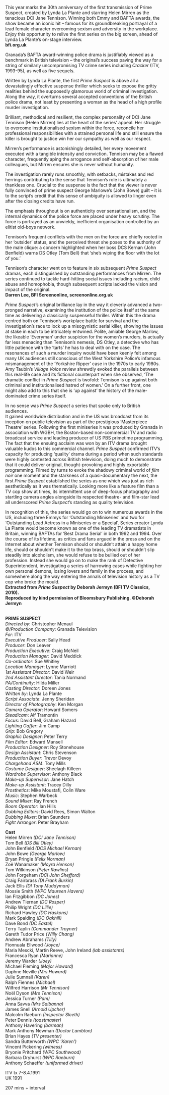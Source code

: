

This year marks the 30th anniversary of the first transmission of Prime Suspect, created by Lynda La Plante and starring Helen Mirren as the tenacious DCI Jane Tennison. Winning both Emmy and BAFTA awards, the show became an iconic hit – famous for its groundbreaking portrayal of a lead female character overcoming sexism and adversity in the workplace. Enjoy this opportunity to relive the first series on the big screen, ahead of Lynda La Plante’s on-stage interview.  
**bfi.org.uk**

Granada’s BAFTA award-winning police drama is justifiably viewed as a benchmark in British television – the original’s success paving the way for a string of similarly uncompromising TV crime series including _Cracker_ (ITV, 1993-95), as well as five sequels.

Written by Lynda La Plante, the first _Prime Suspect_ is above all a devastatingly effective suspense thriller which seeks to expose the gritty realities behind the supposedly glamorous world of criminal investigation. Along the way, it overturns several accepted conventions of the British police drama, not least by presenting a woman as the head of a high profile murder investigation.

Brilliant, methodical and resilient, the complex personality of DCI Jane Tennison (Helen Mirren) lies at the heart of the series’ appeal. Her struggle to overcome institutionalised sexism within the force, reconcile her professional responsibilities with a strained personal life and still ensure the killer is brought to justice win her our sympathy as well as our respect.

Mirren’s performance is astonishingly detailed, her every movement executed with a tangible intensity and conviction. Tennison may be a flawed character, frequently aping the arrogance and self-absorption of her male colleagues, but Mirren ensures she is never without humanity.

The investigation rarely runs smoothly, with setbacks, mistakes and red herrings contributing to the sense that Tennison’s role is ultimately a thankless one. Crucial to the suspense is the fact that the viewer is never fully convinced of prime suspect George Marlowe’s (John Bowe) guilt – it is to the script’s credit that this sense of ambiguity is allowed to linger even after the closing credits have run.

The emphasis throughout is on authenticity over sensationalism, and the internal dynamics of the police force are placed under heavy scrutiny. The force is portrayed as an unwieldy, inefficient organisation controlled by an elitist old-boys network.

Tennison’s frequent conflicts with the men on the force are chiefly rooted in her ‘outsider’ status, and the perceived threat she poses to the authority of the male clique: a concern highlighted when her boss DCS Kernan (John Benfield) warns DS Otley (Tom Bell) that ‘she’s wiping the floor with the lot of you.’

Tennison’s character went on to feature in six subsequent _Prime Suspect_ dramas, each distinguished by outstanding performances from Mirren. The series continued to tackle hard-hitting social issues including racism, child abuse and homophobia, though subsequent scripts lacked the vision and impact of the original.  
**Darren Lee, BFI Screenonline, screenonline.org.uk**

_Prime Suspect_’s original brilliance lay in the way it cleverly advanced a two-pronged narrative, examining the institution of the police itself at the same time as delivering a classically suspenseful thriller. Within this the drama centred both on Tennison’s workplace battle for survival and the investigation’s race to lock up a misogynistic serial killer, showing the issues at stake in each to be intricately entwined. Polite, amiable George Marlow, the likeable ‘Everyman’ under suspicion for the women’s murders, is actually far less menacing than Tennison’s nemesis, DS Otley, a detective who has little patience with the ‘tarts’ he has to deal with on the case. The resonances of such a murder inquiry would have been keenly felt among many UK audiences still conscious of the West Yorkshire Police’s infamous mismanagement of the ‘Yorkshire Ripper’ case in the 1970s to early 1980s. Amy Taubin’s _Village Voice_ review shrewdly evoked the parallels between this real-life case and its fictional counterpart when she observed, ‘The dramatic conflict in _Prime Suspect_ is twofold: Tennison is up against both criminal and institutionalised hatred of women.’ On a further front, one might also add to this that she is ‘up against’ the history of the male-dominated crime series itself.

In no sense was _Prime Suspect_ a series that spoke only to British audiences.  
It gained worldwide distribution and in the US was broadcast from its inception on public television as part of the prestigious ‘Masterpiece Theatre’ series. Following the first miniseries it was produced by Granada in association with WGBH, the Boston-based non-commercial TV and radio broadcast service and leading producer of US PBS primetime programming. The fact that the ensuing acclaim was won by an ITV drama brought valuable kudos to this commercial channel. _Prime Suspect_ confirmed ITV’s capacity for producing ‘quality’ drama during a period when such standards were highly contested across British television, doing much to demonstrate that it could deliver original, thought-provoking and highly exportable programming. Filmed by turns to evoke the shadowy criminal world of _film noir_ one moment and the starkness of a quasi-documentary the next, the first _Prime Suspect_ established the series as one which was just as rich aesthetically as it was thematically. Looking more like a feature film than a TV cop show at times, its intermittent use of deep-focus photography and startling camera angles alongside its respected theatre- and film-star lead all underscored _Prime Suspect_’s standing as quality television.

In recognition of this, the series would go on to win numerous awards in the US, including three Emmys for ‘Outstanding Miniseries’ and two for ‘Outstanding Lead Actress in a Miniseries or a Special’. Series creator Lynda La Plante would become known as one of the leading TV dramatists in Britain, winning BAFTAs for ‘Best Drama Serial’ in both 1992 and 1994. Over the course of its lifetime, as critics and fans argued in the press and on the Internet about whether Tennison should or shouldn’t attain a happy home life, should or shouldn’t make it to the top brass, should or shouldn’t slip steadily into alcoholism, she would refuse to be bullied out of her profession. Instead she would go on to make the rank of Detective Superintendent, investigating a series of harrowing cases while fighting her own personal demons, losing lovers and family in the process, and somewhere along the way entering the annals of television history as a TV cop who broke the mould.  
**Extracted from _Prime Suspect_ by Deborah Jermyn (BFI TV Classics, 2010).  
Reproduced by kind permission of Bloomsbury Publishing. ©Deborah Jermyn**
<br><br>

**PRIME SUSPECT**<br>
_Directed by_: Christopher Menaul<br>
_©/Production Company_: Granada Television<br>
_For_: ITV<br>
_Executive Producer_: Sally Head<br>
_Producer_: Don Leaver<br>
_Production Executive_: Craig McNeil<br>
_Production Manager_: David Meddick<br>
_Co-ordinator_: Sue Whitley<br>
_Location Manager_: Lynne Marriott<br>
_1st Assistant Director_: David Weir<br>
_2nd Assistant Director_: Tania Normand<br>
_PA/Continuity_: Hilda Miller<br>
_Casting Director_: Doreen Jones<br>
_Written by_: Lynda La Plante<br>
_Script Associate_: Jenny Sheridan<br>
_Director of Photography_: Ken Morgan<br>
_Camera Operator_: Howard Somers<br>
_Steadicam_: Alf Tramontin<br>
_Focus_: David Bell, Graham Hazard<br>
_Lighting Gaffer_: Jim Camp<br>
_Grip_: Bob Gregory<br>
_Graphic Designer_: Peter Terry<br>
_Film Editor_: Edward Mansell<br>
_Production Designer_: Roy Stonehouse<br>
_Design Assistant_: Chris Stevenson<br>
_Production Buyer_: Trevor Devoy<br>
_Chargehand ASM_: Tony Mills<br>
_Costume Designer_: Sheelagh Killeen<br>
_Wardrobe Supervisor_: Anthony Black<br>
_Make-up Supervisor_: Jane Hatch<br>
_Make-up Assistant_: Tracey Dilly<br>
_Prosthetics_: Mike Moustafi, Colin Ware<br>
_Music_: Stephen Warbeck<br>
_Sound Mixer_: Ray French<br>
_Boom Operator_: Ian Hills<br>
_Dubbing Editors_: David Rees, Simon Walton<br>
_Dubbing Mixer_: Brian Saunders<br>
_Fight Arranger_: Peter Brayham<br>

**Cast**<br>
Helen Mirren _(DCI Jane Tennison)_<br>
Tom Bell _(DS Bill Otley)_<br>
John Benfield _(DCS Michael Kernan)_<br>
John Bowe _(George Marlow)_<br>
Bryan Pringle _(Felix Norman)_<br>
Zoë Wanamaker _(Moyra Henson)_<br>
Tom Wilkinson _(Peter Rawlins)_<br>
John Forgeham _(DCI John Shefford)_<br>
Craig Fairbrass _(DI Frank Burkin)_<br>
Jack Ellis _(DI Tony Muddyman)_<br>
Mossie Smith _(WPC Maureen Havers)_<br>
Ian Fitzgibbon _(DC Jones)_<br>
Andrew Tiernan _(DC Rosper)_<br>
Philip Wright _(DC Lillie)_<br>
Richard Hawley _(DC Haskons)_<br>
Mark Spalding _(DC Oakhill)_<br>
Dave Bond _(DC Eastel)_<br>
Terry Taplin _(Commander Trayner)_<br>
Gareth Tudor Price _(Willy Chang)_<br>
Andrew Abrahams _(Tilly)_<br>
Fionnuala Ellwood _(Joyce)_<br>
Maria Mescki, Martin Reeve,  John Ireland _(lab assistants)_<br>
Francesca Ryan _(Marianne)_<br>
Jeremy Warder _(Joey)_<br>
Michael Fleming _(Major Howard)_<br>
Daphne Neville _(Mrs Howard)_<br>
Julie Sumnall _(Karen)_<br>
Ralph Fiennes _(Michael)_<br>
Wilfred Harrison _(Mr Tennison)_<br>
Noël Dyson _(Mrs Tennison)_<br>
Jessica Turner _(Pam)_<br>
Anna Savva _(Mrs Salbanna)_<br>
James Snell _(Arnold Upcher)_<br>
Malcolm Raeburn _(Inspector Sleeth)_<br>
Peter Dennis _(toastmaster)_<br>
Anthony Havering _(barman)_<br>
Mark Anthony Newman _(Doctor Lambton)_<br>
Brian Hayes _(TV presenter)_<br>
Sandra Butterworth _(WPC ‘Karen’)_<br>
Vincent Pickering _(witness)_<br>
Bryonie Pritchard _(WPC Southwood)_<br>
Barbara Dryhurst _(WPC Raeburn)_<br>
Anthony Schaeffer _(uniformed driver)_<br>

ITV tx 7-8.4.1991<br>
UK 1991

207 mins + interval
<br><br>
<!--stackedit_data:
eyJoaXN0b3J5IjpbLTE2NjIyNTk4NjBdfQ==
-->